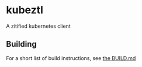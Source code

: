 # kubeztl
A zitified kubernetes client

## Building

For a short list of build instructions, see [the BUILD.md](./BUILD.md)
